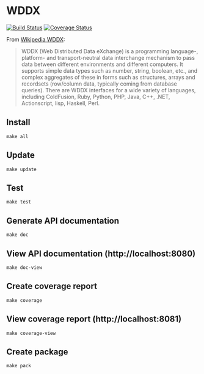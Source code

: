 WDDX
====

[![Build Status](https://travis-ci.org/SimasGodovan/WDDX.png?branch=master)](https://travis-ci.org/SimasGodovan/WDDX)
[![Coverage Status](https://coveralls.io/repos/SimasGodovan/WDDX/badge.png)](https://coveralls.io/r/SimasGodovan/WDDX)

From [Wikipedia WDDX](http://en.wikipedia.org/wiki/WDDX):
> WDDX (Web Distributed Data eXchange) is a programming language-, platform- and transport-neutral data interchange
> mechanism to pass data between different environments and different computers. It supports simple data types
> such as number, string, boolean, etc., and complex aggregates of these in forms such as structures, arrays and
> recordsets (row/column data, typically coming from database queries). There are WDDX interfaces for a wide
> variety of languages, including ColdFusion, Ruby, Python, PHP, Java, C++, .NET, Actionscript, lisp, Haskell, Perl.

## Install
```
make all
```

## Update
```
make update
```

## Test
```
make test
```

## Generate API documentation
```
make doc
```

## View API documentation (http://localhost:8080)
```
make doc-view
```

## Create coverage report
```
make coverage
```

## View coverage report (http://localhost:8081)
```
make coverage-view
```

## Create package
```
make pack
```